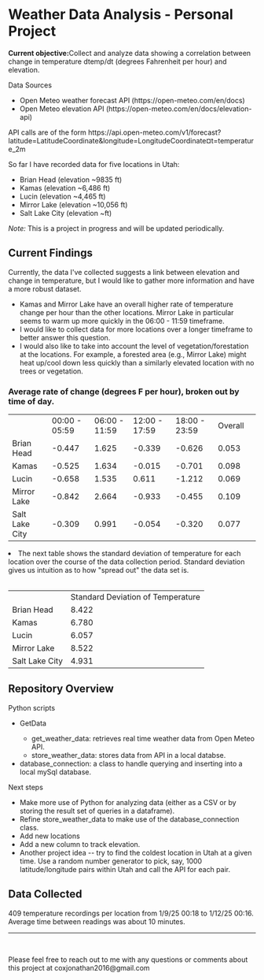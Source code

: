 # Weather Data Analysis - Personal Project
<p><strong>Current objective:</strong>Collect and analyze data showing a correlation between change in temperature dtemp/dt (degrees Fahrenheit per hour) and elevation.</p>

<p>Data Sources</p>
<ul>
    <li>Open Meteo weather forecast API (https://open-meteo.com/en/docs)</li>
    <li>Open Meteo elevation API (https://open-meteo.com/en/docs/elevation-api)</li>
</ul>
<p>API calls are of the form https://api.open-meteo.com/v1/forecast?latitude=LatitudeCoordinate&longitude=LongitudeCoordinate&current=temperature_2m</p>

 <p>So far I have recorded data for five locations in Utah:</p>
        <ul>
            <li>Brian Head (elevation ~9835 ft)</li>
            <li>Kamas (elevation ~6,486 ft)</li>
            <li>Lucin (elevation ~4,465 ft)</li>
            <li>Mirror Lake (elevation ~10,056 ft)</li>
            <li>Salt Lake City (elevation ~ft)</li>
        </ul>

<p><em>Note:</em> This is a project in progress and will be updated periodically.</p>

## Current Findings
<p>Currently, the data I've collected suggests a link between elevation and change in temperature, but I would like to gather more information and have a more robust dataset.</p>
<ul>
   <li>Kamas and Mirror Lake have an overall higher rate of temperature change per hour than the other locations. Mirror Lake in particular seems to warm up more quickly in the 06:00 - 11:59 timeframe.</li>
   <li>I would like to collect data for more locations over a longer timeframe to better answer this question.</li>
   <li>I would also like to take into account the level of vegetation/forestation at the locations. For example, a forested area (e.g., Mirror Lake) might heat up/cool down less quickly than a similarly elevated location with no trees or vegetation.</li>
</ul>

### Average rate of change (degrees F per hour), broken out by time of day.
   <table>
        <th>
            <td>00:00 - 05:59</td>
            <td>06:00 - 11:59</td>
            <td>12:00 - 17:59</td>
            <td>18:00 - 23:59</td>
            <td>Overall</td>
            <td></td>        
        </th>
        <tr>
            <td>Brian Head</td>
            <td>-0.447</td>
            <td>1.625</td>
            <td>-0.339</td>
            <td>-0.626</td>
            <td>0.053</td>
        </tr>
        <tr>
            <td>Kamas</td>
            <td>-0.525</td>
            <td>1.634</td>
            <td>-0.015</td>
            <td>-0.701</td>
            <td>0.098</td>
        </tr>
        <tr>
            <td>Lucin</td>
            <td>-0.658</td>
            <td>1.535</td>
            <td>0.611</td>
            <td>-1.212</td>
            <td>0.069</td>
        </tr>        
        <tr>
            <td>Mirror Lake</td>
            <td>-0.842</td>
            <td>2.664</td>
            <td>-0.933</td>
            <td>-0.455</td>
            <td>0.109</td>
        </tr>        
        <tr>
            <td>Salt Lake City</td>
            <td>-0.309</td>
            <td>0.991</td>
            <td>-0.054</td>
            <td>-0.320</td>
            <td>0.077</td>
        </tr>  
    </table>
    <li>The next table shows the standard deviation of temperature for each location over the course of the data collection period. Standard deviation gives us intuition as to how "spread out" the data set is.</li>
    <br>
     <table>
        <th>
            <td>Standard Deviation of Temperature</td>        
        </th>
        <tr>
            <td>Brian Head</td>
            <td>8.422</td>
        </tr>
        <tr>
            <td>Kamas</td>
            <td>6.780</td>
        </tr>
        <tr>
            <td>Lucin</td>
            <td>6.057</td>
        </tr>        
        <tr>
            <td>Mirror Lake</td>
            <td>8.522</td>
        </tr>        
        <tr>
            <td>Salt Lake City</td>
            <td>4.931</td>
        </tr>  
    </table>
    </ul>
</ul>

## Repository Overview
<p>Python scripts</p>
<ul>
    <li>GetData</li>
    <ul>
        <li>get_weather_data: retrieves real time weather data from Open Meteo API.</li>
        <li>store_weather_data: stores data from API in a local databse.</li>
    </ul>
    <li>database_connection: a class to handle querying and inserting into a local mySql database.</li>
</ul>

<p>Next steps</p>
<ul>
    <li>Make more use of Python for analyzing data (either as a CSV or by storing the result set of queries in a dataframe).</li>
    <li>Refine store_weather_data to make use of the database_connection class.</li>
    <li>Add new locations</li>
    <li>Add a new column to track elevation.</li>
    <li>Another project idea -- try to find the coldest location in Utah at a given time. Use a random number generator to pick, say, 1000 latitude/longitude pairs within Utah and call the API for each pair.
</ul>

## Data Collected
<p>409 temperature recordings per location from 1/9/25 00:18 to 1/12/25 00:16. Average time between readings was about 10 minutes.</p>

<hr>
<br>
<p>Please feel free to reach out to me with any questions or comments about this project at coxjonathan2016@gmail.com</p>
